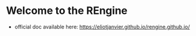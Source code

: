 # Welcome to the REngine
- official doc available here: https://eliotjanvier.github.io/rengine.github.io/
